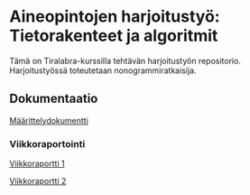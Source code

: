 # Aineopintojen harjoitustyö: Tietorakenteet ja algoritmit

Tämä on Tiralabra-kurssilla tehtävän harjoitustyön repositorio.
Harjoitustyössä toteutetaan nonogrammiratkaisija.

## Dokumentaatio

[Määrittelydokumentti](https://github.com/mkkarl/Nonogrammi-ratkaisija_tiralabra2020/blob/master/Nonogrammiratkaisija/Dokumentaatio/Maarittelydokumentti.md)

### Viikkoraportointi

[Viikkoraportti 1](https://github.com/mkkarl/Nonogrammi-ratkaisija_tiralabra2020/blob/master/Nonogrammiratkaisija/Dokumentaatio/Viikkoraportti1.md)

[Viikkoraportti 2](https://github.com/mkkarl/Nonogrammi-ratkaisija_tiralabra2020/blob/master/Nonogrammiratkaisija/Dokumentaatio/Viikkoraportti2.md)
